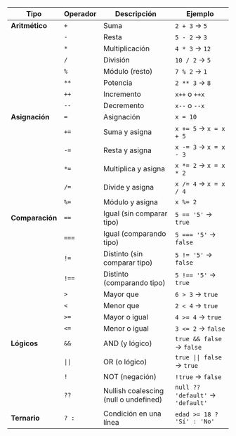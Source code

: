 | Tipo              | Operador        | Descripción                                | Ejemplo                          |
|-------------------|-----------------|--------------------------------------------|----------------------------------|
| **Aritmético**    | `+`             | Suma                                       | `2 + 3` → `5`                    |
|                   | `-`             | Resta                                      | `5 - 2` → `3`                    |
|                   | `*`             | Multiplicación                             | `4 * 3` → `12`                   |
|                   | `/`             | División                                   | `10 / 2` → `5`                   |
|                   | `%`             | Módulo (resto)                             | `7 % 2` → `1`                    |
|                   | `**`            | Potencia                                   | `2 ** 3` → `8`                   |
|                   | `++`            | Incremento                                 | `x++` o `++x`                    |
|                   | `--`            | Decremento                                 | `x--` o `--x`                    |
| **Asignación**    | `=`             | Asignación                                 | `x = 10`                         |
|                   | `+=`            | Suma y asigna                              | `x += 5` → `x = x + 5`           |
|                   | `-=`            | Resta y asigna                             | `x -= 3` → `x = x - 3`           |
|                   | `*=`            | Multiplica y asigna                        | `x *= 2` → `x = x * 2`           |
|                   | `/=`            | Divide y asigna                            | `x /= 4` → `x = x / 4`           |
|                   | `%=`            | Módulo y asigna                            | `x %= 2`                         |
| **Comparación**   | `==`            | Igual (sin comparar tipo)                  | `5 == '5'` → `true`              |
|                   | `===`           | Igual (comparando tipo)                    | `5 === '5'` → `false`            |
|                   | `!=`            | Distinto (sin comparar tipo)               | `5 != '5'` → `false`             |
|                   | `!==`           | Distinto (comparando tipo)                 | `5 !== '5'` → `true`             |
|                   | `>`             | Mayor que                                  | `6 > 3` → `true`                 |
|                   | `<`             | Menor que                                  | `2 < 4` → `true`                 |
|                   | `>=`            | Mayor o igual                              | `4 >= 4` → `true`                |
|                   | `<=`            | Menor o igual                              | `3 <= 2` → `false`               |
| **Lógicos**       | `&&`            | AND (y lógico)                             | `true && false` → `false`        |
|                   | `\|\|`          | OR (o lógico)                              | `true \|\| false` → `true`       |
|                   | `!`             | NOT (negación)                             | `!true` → `false`                |
|                   | `??`            | Nullish coalescing (null o undefined)      | `null ?? 'default'` → `'default'`|
| **Ternario**      | `? :`           | Condición en una línea                     | `edad >= 18 ? 'Sí' : 'No'`       |


